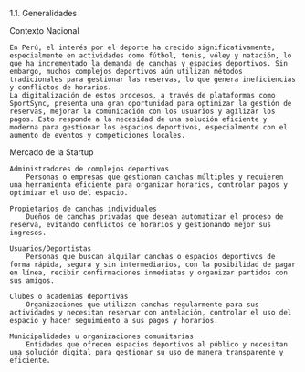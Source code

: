 1.1. Generalidades

Contexto Nacional

    En Perú, el interés por el deporte ha crecido significativamente, especialmente en actividades como fútbol, tenis, vóley y natación, lo que ha incrementado la demanda de canchas y espacios deportivos. Sin embargo, muchos complejos deportivos aún utilizan métodos tradicionales para gestionar las reservas, lo que genera ineficiencias y conflictos de horarios.
    La digitalización de estos procesos, a través de plataformas como SportSync, presenta una gran oportunidad para optimizar la gestión de reservas, mejorar la comunicación con los usuarios y agilizar los pagos. Esto responde a la necesidad de una solución eficiente y moderna para gestionar los espacios deportivos, especialmente con el aumento de eventos y competiciones locales.

Mercado de la Startup

    Administradores de complejos deportivos
        Personas o empresas que gestionan canchas múltiples y requieren una herramienta eficiente para organizar horarios, controlar pagos y optimizar el uso del espacio.

    Propietarios de canchas individuales
        Dueños de canchas privadas que desean automatizar el proceso de reserva, evitando conflictos de horarios y gestionando mejor sus ingresos.

    Usuarios/Deportistas
        Personas que buscan alquilar canchas o espacios deportivos de forma rápida, segura y sin intermediarios, con la posibilidad de pagar en línea, recibir confirmaciones inmediatas y organizar partidos con sus amigos.

    Clubes o academias deportivas
        Organizaciones que utilizan canchas regularmente para sus actividades y necesitan reservar con antelación, controlar el uso del espacio y hacer seguimiento a sus pagos y horarios.

    Municipalidades u organizaciones comunitarias
        Entidades que ofrecen espacios deportivos al público y necesitan una solución digital para gestionar su uso de manera transparente y eficiente.




